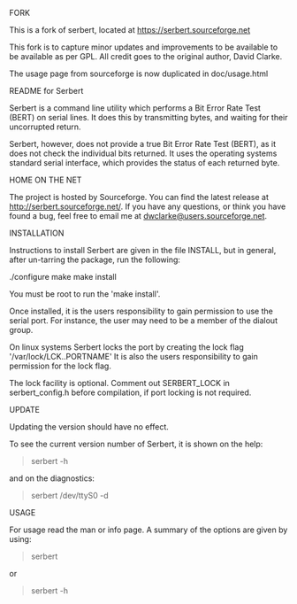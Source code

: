 
FORK

 This is a fork of serbert, located at https://serbert.sourceforge.net

 This fork is to capture minor updates and improvements to be available to be
 available as per GPL. All credit goes to the original author, David Clarke.

 The usage page from sourceforge is now duplicated in doc/usage.html


README for Serbert

 Serbert is a command line utility which performs a Bit Error Rate Test (BERT)
 on serial lines. It does this by transmitting bytes, and waiting for their
 uncorrupted return.

 Serbert, however, does not provide a true Bit Error Rate Test (BERT), as it
 does not check the individual bits returned. It uses the operating systems
 standard serial interface, which provides the status of each returned byte.

HOME ON THE NET

 The project is hosted by Sourceforge. You can find the latest release at
 http://serbert.sourceforge.net/. If you have any questions, or think you have
 found a bug, feel free to email me at <dwclarke@users.sourceforge.net>.

INSTALLATION

 Instructions to install Serbert are given in the file INSTALL, but in general,
 after un-tarring the package, run the following:

   ./configure
   make
   make install

 You must be root to run the 'make install'.

 Once installed, it is the users responsibility to gain permission to use the
 serial port. For instance, the user may need to be a member of the dialout group.

 On linux systems Serbert locks the port by creating the lock flag
 '/var/lock/LCK..PORTNAME' It is also the users responsibility to gain 
 permission for the lock flag. 

 The lock facility is optional. Comment out SERBERT_LOCK in serbert_config.h
 before compilation, if port locking is not required.


UPDATE

 Updating the version should have no effect.

 To see the current version number of Serbert, it is shown on the help:

 >serbert -h

 and on the diagnostics:

 >serbert /dev/ttyS0 -d

USAGE

 For usage read the man or info page. A summary of the options are given
 by using:

 >serbert

 or

 >serbert -h
